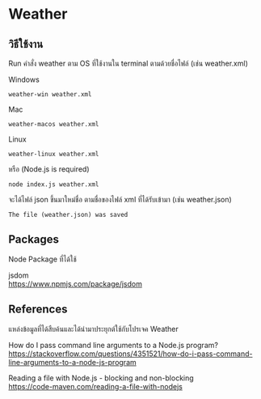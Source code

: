 # Weather

## วิธีใช้งาน

Run คำสั่ง weather ตาม OS ที่ใช้งานใน terminal ตามด้วยชื่อไฟล์ (เช่น weather.xml)

Windows

```
weather-win weather.xml
```

Mac

```
weather-macos weather.xml
```

Linux

```
weather-linux weather.xml
```

หรือ (Node.js is required)

```
node index.js weather.xml
```

จะได้ไฟล์ json ขึ้นมาใหม่ชื่อ ตามชื่อของไฟล์ xml ที่ได้รับเข้ามา (เช่น weather.json)

```
The file (weather.json) was saved
```

## Packages

Node Package ที่ได้ใช้

jsdom  
https://www.npmjs.com/package/jsdom

## References

แหล่งข้อมูลที่ได้สืบค้นและได้นำมาประยุกต์ใช้กับโปรเจค Weather

How do I pass command line arguments to a Node.js program?  
https://stackoverflow.com/questions/4351521/how-do-i-pass-command-line-arguments-to-a-node-js-program

Reading a file with Node.js - blocking and non-blocking  
https://code-maven.com/reading-a-file-with-nodejs
